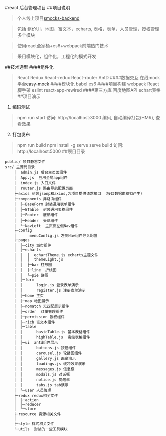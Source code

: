 #react 后台管理项目
##项目说明
>个人线上项目[smocks-backend](http://www.smocks.cn) 

> 包括 组价UI，地图，富文本，echarts, 表格，表单，人员管理，授权管理多个模块

> 使用react全家桶+es6+webpack前端热门技术

> 采用模块化，组件化，工程化的模式开发

##技术选型
####组件化
> React Redux React-redux React-router AntD
####数据交互
> 在线mock平台[easy-mock](https://www.easy-mock.com/)
####模块化
> babel es6
####项目构建
> webpack React脚手架 eslint react-app-rewired
####第三方库
> 百度地图API echart表格 
##项目演示
1) 编码测试
> npm run start
访问: http://localhost:3000
编码, 自动编译打包(HMR), 查看效果
2) 打包发布
>npm run build
npm install -g serve
serve build
访问: http://localhost:5000
##项目目录

```
public/ 项目静态文件
src/ 主源码目录
    │  admin.js 后台主页面组件
    │  App.js  应用全局app组件
    │  index.js 入口文件
    │  router.js 路由导航配置页面
    ├─axios 封装jsonp和axios,为项目提供请求接口 （接口数据由模拟产生）
    ├─components 非路由组件
    │  ├─BaseForm 封装通用表单组件
    │  ├─ETable  封装通用表格组件
    │  ├─Footer  底部组件
    │  ├─Header  头部组件
    │  └─NavLeft  主页面左侧Nav组件
    ├─config
    │      menuConfig.js 左侧Nav组件导入配置
    ├─pages
    │  ├─city 城市组件
    │  ├─echarts
    │  │  │  echartTheme.js echarts主题文件
    │  │  │  themeLight.js
    │  │  ├─bar 柱形图
    │  │  ├─line  折线图
    │  │  └─pie 饼图
    │  ├─form
    │  │      login.js 登录表单演示
    │  │      register.js 注册表单演示
    │  ├─home 主页
    │  ├─map 地图展示
    │  ├─nomatch 无匹配展示组件
    │  ├─order  订单管理组件
    │  ├─permission 授权组件
    │  ├─rich 富文本组件
    │  ├─table
    │  │      basicTable.js 基本表格组件
    │  │      highTable.js  高级表格组件
    │  ├─ui  antd组件展示
    │  │      buttons.js 按钮组件
    │  │      carousel.js 轮播图组件
    │  │      gallery.js 画廊演示
    │  │      loadings.js 缓冲效果演示
    │  │      messages.js 信息框
    │  │      modals.js 对话框
    │  │      notice.js 提醒框
    │  │      tabs.js tab演示
    │  └─user 人员管理
    ├─redux redux相关文件
    │  ├─action
    │  ├─reducer
    │  └─store
    ├─resource 资源相关文件
    │          
    ├─style 样式相关文件
    └─utils  封装的一些工具模块
            
```
